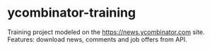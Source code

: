 # ycombinator-training
 Training project modeled on the https://news.ycombinator.com site. Features: download news, comments and job offers from API.
